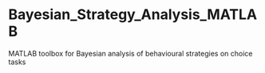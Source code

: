 # Bayesian_Strategy_Analysis_MATLAB
MATLAB toolbox for Bayesian analysis of behavioural strategies on choice tasks
